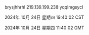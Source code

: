 brysjhhrhl 219.139.199.238 yqqlmgsycl

2024年 10月 24日 星期四 19:40:02 CST

2024年 10月 24日 星期四 11:40:02 GMT
